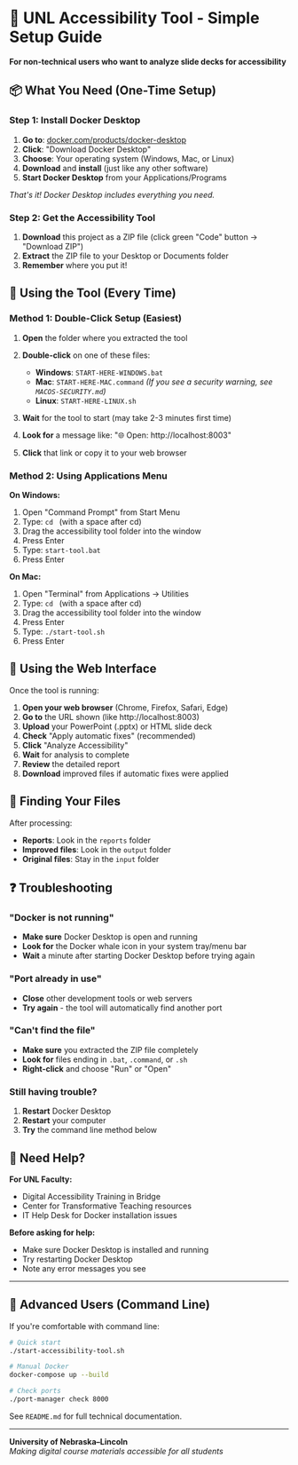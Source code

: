 # 🎯 UNL Accessibility Tool - Simple Setup Guide

**For non-technical users who want to analyze slide decks for accessibility**

## 📦 What You Need (One-Time Setup)

### Step 1: Install Docker Desktop
1. **Go to**: [docker.com/products/docker-desktop](https://docker.com/products/docker-desktop)
2. **Click**: "Download Docker Desktop"
3. **Choose**: Your operating system (Windows, Mac, or Linux)
4. **Download** and **install** (just like any other software)
5. **Start Docker Desktop** from your Applications/Programs

*That's it! Docker Desktop includes everything you need.*

### Step 2: Get the Accessibility Tool
1. **Download** this project as a ZIP file (click green "Code" button → "Download ZIP")
2. **Extract** the ZIP file to your Desktop or Documents folder
3. **Remember** where you put it!

## 🚀 Using the Tool (Every Time)

### Method 1: Double-Click Setup (Easiest)

1. **Open** the folder where you extracted the tool
2. **Double-click** on one of these files:
   - **Windows**: `START-HERE-WINDOWS.bat`
   - **Mac**: `START-HERE-MAC.command` *(If you see a security warning, see `MACOS-SECURITY.md`)*
   - **Linux**: `START-HERE-LINUX.sh`

3. **Wait** for the tool to start (may take 2-3 minutes first time)
4. **Look for** a message like: "🌐 Open: http://localhost:8003"
5. **Click** that link or copy it to your web browser

### Method 2: Using Applications Menu

**On Windows:**
1. Open "Command Prompt" from Start Menu
2. Type: `cd ` (with a space after cd)
3. Drag the accessibility tool folder into the window
4. Press Enter
5. Type: `start-tool.bat`
6. Press Enter

**On Mac:**
1. Open "Terminal" from Applications → Utilities
2. Type: `cd ` (with a space after cd)  
3. Drag the accessibility tool folder into the window
4. Press Enter
5. Type: `./start-tool.sh`
6. Press Enter

## 📁 Using the Web Interface

Once the tool is running:

1. **Open your web browser** (Chrome, Firefox, Safari, Edge)
2. **Go to** the URL shown (like http://localhost:8003)
3. **Upload** your PowerPoint (.pptx) or HTML slide deck
4. **Check** "Apply automatic fixes" (recommended)
5. **Click** "Analyze Accessibility"
6. **Wait** for analysis to complete
7. **Review** the detailed report
8. **Download** improved files if automatic fixes were applied

## 📂 Finding Your Files

After processing:
- **Reports**: Look in the `reports` folder
- **Improved files**: Look in the `output` folder
- **Original files**: Stay in the `input` folder

## ❓ Troubleshooting

### "Docker is not running"
- **Make sure** Docker Desktop is open and running
- **Look for** the Docker whale icon in your system tray/menu bar
- **Wait** a minute after starting Docker Desktop before trying again

### "Port already in use"
- **Close** other development tools or web servers
- **Try again** - the tool will automatically find another port

### "Can't find the file"
- **Make sure** you extracted the ZIP file completely
- **Look for** files ending in `.bat`, `.command`, or `.sh`
- **Right-click** and choose "Run" or "Open"

### Still having trouble?
1. **Restart** Docker Desktop
2. **Restart** your computer
3. **Try** the command line method below

## 🛟 Need Help?

**For UNL Faculty:**
- Digital Accessibility Training in Bridge
- Center for Transformative Teaching resources
- IT Help Desk for Docker installation issues

**Before asking for help:**
- Make sure Docker Desktop is installed and running
- Try restarting Docker Desktop
- Note any error messages you see

---

## 🔧 Advanced Users (Command Line)

If you're comfortable with command line:

```bash
# Quick start
./start-accessibility-tool.sh

# Manual Docker
docker-compose up --build

# Check ports
./port-manager check 8000
```

See `README.md` for full technical documentation.

---

**University of Nebraska–Lincoln**  
*Making digital course materials accessible for all students*